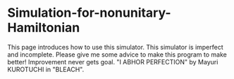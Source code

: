# Simulation-for-nonunitary-Hamiltonian

This page introduces how to use this simulator.  This simulator is imperfect and incomplete.  Please give me some advice to make this program to make better!  Improvement never gets goal.  "I ABHOR PERFECTION" by Mayuri KUROTUCHI in "BLEACH".
